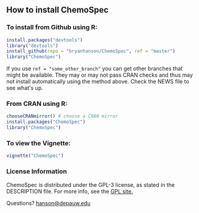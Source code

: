 
## How to install ChemoSpec

### To install from Github using R:

````r
install.packages("devtools")
library("devtools")
install_github(repo = "bryanhanson/ChemoSpec", ref = "master")
library("ChemoSpec")
````
If you use `ref = "some_other_branch"` you can get other branches that might be available.  They may or may not pass CRAN checks and thus may not install automatically using the method above.  Check the NEWS file to see what's up.

### From CRAN using R:

````r
chooseCRANmirror() # choose a CRAN mirror
install.packages("ChemoSpec")
library("ChemoSpec")
````

### To view the Vignette:

````r
vignette("ChemoSpec")
````
### License Information

ChemoSpec is distributed under the GPL-3 license, as stated in the DESCRIPTION file.  For more info, see the [GPL site.](https://gnu.org/licenses/gpl.html)

Questions?  hanson@depauw.edu
